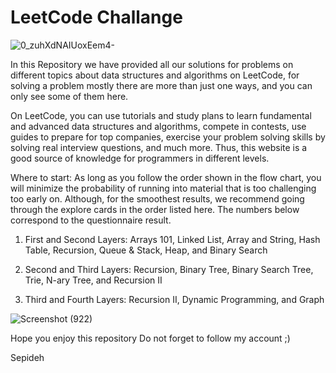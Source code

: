 # LeetCode Challange
![0_zuhXdNAIUoxEem4-](https://github.com/Nadia-Mas/LeetCode_Solutions/assets/88572957/c202f708-e796-4625-a628-28e9b634be4f)

In this Repository we have provided all our solutions for problems on different topics about data structures and algorithms on LeetCode, for solving a problem mostly there are more than just one ways, and you can only see some of them here.

On LeetCode, you can use tutorials and study plans to learn fundamental and advanced data structures and algorithms, compete in contests, use guides to prepare for top companies, exercise your problem solving skills by solving real interview questions, and much more. Thus, this website is a good source of knowledge for programmers in different levels.

Where to start:
As long as you follow the order shown in the flow chart, you will minimize the probability of running into material that is too challenging too early on. Although, for the smoothest results, we recommend going through the explore cards in the order listed here. The numbers below correspond to the questionnaire result.

1. First and Second Layers: Arrays 101, Linked List, Array and String, Hash Table, Recursion, Queue & Stack, Heap, and Binary Search

2. Second and Third Layers: Recursion, Binary Tree, Binary Search Tree, Trie, N-ary Tree, and Recursion II

3. Third and Fourth Layers: Recursion II, Dynamic Programming, and Graph

![Screenshot (922)](https://github.com/Nadia-Mas/LeetCode_Solutions/assets/88572957/9cece424-566b-44b8-837a-12e3141587e7)

Hope you enjoy this repository
Do not forget to follow my account ;)

Sepideh


